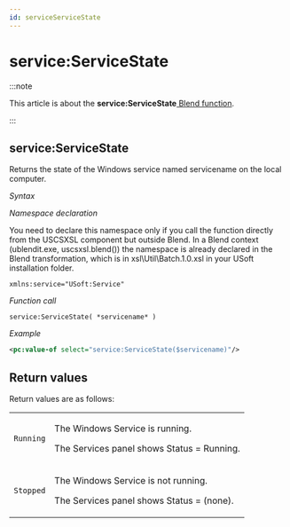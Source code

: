 ```yaml
---
id: serviceServiceState
---
```


# service:ServiceState




:::note

This article is about the **service:ServiceState**[ Blend function](/Repositories/Blend_functions).

:::

## **service:ServiceState**

Returns the state of the Windows service named servicename on the local computer.

*Syntax*

*Namespace declaration*

You need to declare this namespace only if you call the function directly from the USCSXSL component but outside Blend. In a Blend context (ublendit.exe, uscsxsl.blend()) the namespace is already declared in the Blend transformation, which is in xsl\\Util\\Batch.1.0.xsl in your USoft installation folder.

```
xmlns:service="USoft:Service"
```

*Function call*

```
service:ServiceState( *servicename* )
```

*Example*

```xml
<pc:value-of select="service:ServiceState($servicename)"/>
```

## Return values

Return values are as follows:

|        |        |
|--------|--------|
|`Running`|<p>The Windows Service is running.</p><p>The Services panel shows Status = Running.</p>|
|`Stopped`|<p>The Windows Service is not running.</p><p>The Services panel shows Status = (none).</p>|



 